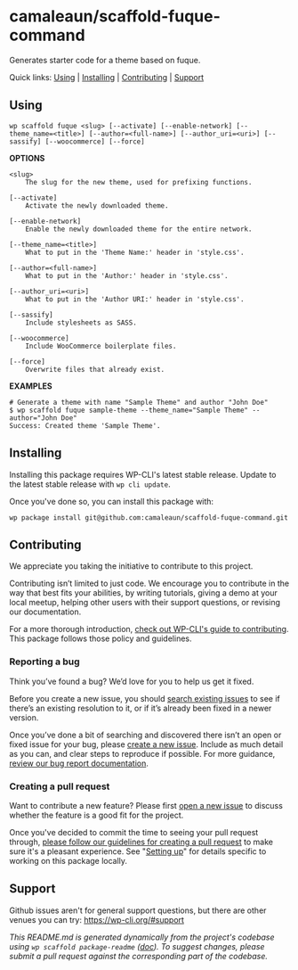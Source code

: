 camaleaun/scaffold-fuque-command
================================

Generates starter code for a theme based on fuque.



Quick links: [Using](#using) | [Installing](#installing) | [Contributing](#contributing) | [Support](#support)

## Using

~~~
wp scaffold fuque <slug> [--activate] [--enable-network] [--theme_name=<title>] [--author=<full-name>] [--author_uri=<uri>] [--sassify] [--woocommerce] [--force]
~~~

**OPTIONS**

	<slug>
		The slug for the new theme, used for prefixing functions.

	[--activate]
		Activate the newly downloaded theme.

	[--enable-network]
		Enable the newly downloaded theme for the entire network.

	[--theme_name=<title>]
		What to put in the 'Theme Name:' header in 'style.css'.

	[--author=<full-name>]
		What to put in the 'Author:' header in 'style.css'.

	[--author_uri=<uri>]
		What to put in the 'Author URI:' header in 'style.css'.

	[--sassify]
		Include stylesheets as SASS.

	[--woocommerce]
		Include WooCommerce boilerplate files.

	[--force]
		Overwrite files that already exist.

**EXAMPLES**

    # Generate a theme with name "Sample Theme" and author "John Doe"
    $ wp scaffold fuque sample-theme --theme_name="Sample Theme" --author="John Doe"
    Success: Created theme 'Sample Theme'.

## Installing

Installing this package requires WP-CLI's latest stable release. Update to the latest stable release with `wp cli update`.

Once you've done so, you can install this package with:

    wp package install git@github.com:camaleaun/scaffold-fuque-command.git

## Contributing

We appreciate you taking the initiative to contribute to this project.

Contributing isn’t limited to just code. We encourage you to contribute in the way that best fits your abilities, by writing tutorials, giving a demo at your local meetup, helping other users with their support questions, or revising our documentation.

For a more thorough introduction, [check out WP-CLI's guide to contributing](https://make.wordpress.org/cli/handbook/contributing/). This package follows those policy and guidelines.

### Reporting a bug

Think you’ve found a bug? We’d love for you to help us get it fixed.

Before you create a new issue, you should [search existing issues](https://github.com/camaleaun/scaffold-fuque-command/issues?q=label%3Abug%20) to see if there’s an existing resolution to it, or if it’s already been fixed in a newer version.

Once you’ve done a bit of searching and discovered there isn’t an open or fixed issue for your bug, please [create a new issue](https://github.com/camaleaun/scaffold-fuque-command/issues/new). Include as much detail as you can, and clear steps to reproduce if possible. For more guidance, [review our bug report documentation](https://make.wordpress.org/cli/handbook/bug-reports/).

### Creating a pull request

Want to contribute a new feature? Please first [open a new issue](https://github.com/camaleaun/scaffold-fuque-command/issues/new) to discuss whether the feature is a good fit for the project.

Once you've decided to commit the time to seeing your pull request through, [please follow our guidelines for creating a pull request](https://make.wordpress.org/cli/handbook/pull-requests/) to make sure it's a pleasant experience. See "[Setting up](https://make.wordpress.org/cli/handbook/pull-requests/#setting-up)" for details specific to working on this package locally.

## Support

Github issues aren't for general support questions, but there are other venues you can try: https://wp-cli.org/#support


*This README.md is generated dynamically from the project's codebase using `wp scaffold package-readme` ([doc](https://github.com/wp-cli/scaffold-package-command#wp-scaffold-package-readme)). To suggest changes, please submit a pull request against the corresponding part of the codebase.*
